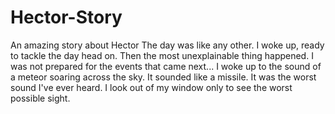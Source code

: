 # Hector-Story
An amazing story about Hector
The day was like any other.
I woke up, ready to tackle the day head on.
Then the most unexplainable thing happened.
I was not prepared for the events that came next...
I woke up to the sound of a meteor soaring across the sky.
It sounded like a missile.
It was the worst sound I've ever heard.
I look out of my window only to see the worst possible sight.
